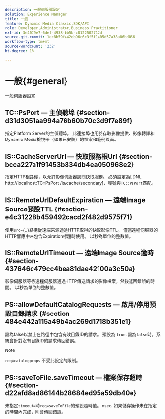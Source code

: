 ```yaml
---
description: 一般伺服器設定
solution: Experience Manager
title: 一般
feature: Dynamic Media Classic,SDK/API
role: Developer,Administrator,Business Practitioner
exl-id: 3e4079e7-6def-4938-bb5b-c8122502712d
source-git-commit: 1ec8b59f442eb96c6c3f5f1405d57a38a86bd056
workflow-type: tm+mt
source-wordcount: '232'
ht-degree: 1%

---
```


# 一般{#general}

一般伺服器設定

## TC::PsPort — 主偵聽埠 {#section-d31d3051aa994a76b60b70c3d9f7e89f}

指定Platform Server的主偵聽埠。 此連接埠也用於存取影像提供、影像轉譯和Dynamic Media檢視器（如果已安裝）的檔案和範例頁面。

## IS::CacheServerUrl — 快取服務根Url {#section-bcca227a1f91453b834db4ea050968e2}

指定HTTP根路徑，以允許影像伺服器訪問快取服務。 必須設定為[!DNL http://localhost:TC::PsPort /is/cache/secondary]，埠號與`TC::PsPort`匹配。

## IS::RemoteUrlDefaultExpiration — 遠端Image Source預設TTL {#section-e4c31228b459492cacd2f482d9575f71}

使用`src={…}`結構從遠端來源透過HTTP取得的快取影像TTL。 僅當遠程伺服器的HTTP響應中未包含Expiration標題時使用。 以秒為單位的整數值。

## IS::RemoteUrlTimeout — 遠端Image Source逾時 {#section-437646c479cc4bea81dae42100a3c50a}

影像伺服器等待遠程伺服器通過HTTP傳送請求的影像檔案，然後返回錯誤的時間。 以秒為單位的整數值。

## PS::allowDefaultCatalogRequests — 啟用/停用預設目錄請求 {#section-484e442a115a49b4ac269d1718b351e1}

設為false以禁止在路徑中包含有效目錄ID的請求。 預設為 `true`. 設為`false`時，系統會針對沒有目錄ID的請求傳回錯誤。

>[!NOTE]
>
>`req=catalogprops` 不受此設定的限制。

## PS::saveToFile.saveTimeout — 檔案保存超時 {#section-d22afd8ad86144b28684ed95a59db40e}

未指定`timeout=`時`req=saveToFile`的預設超時值。 `msec`. 如果儲存操作未在指定的時間內完成，則會傳回錯誤。
